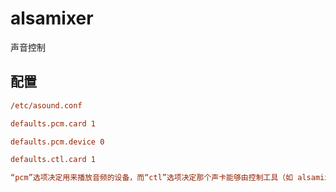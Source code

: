 # alsamixer

声音控制

## 配置
```ini
/etc/asound.conf 

defaults.pcm.card 1 

defaults.pcm.device 0 

defaults.ctl.card 1 

“pcm”选项决定用来播放音频的设备，而“ctl”选项决定那个声卡能够由控制工具（如 alsamixer）使用
```
